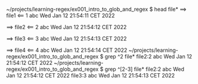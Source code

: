 ~/projects/learning-regex/ex001_intro_to_glob_and_regex $ head file*
==> file1 <==
1 abc Wed Jan 12 21:54:11 CET 2022

==> file2 <==
2 abc Wed Jan 12 21:54:12 CET 2022

==> file3 <==
3 abc Wed Jan 12 21:54:13 CET 2022

==> file4 <==
4 abc Wed Jan 12 21:54:14 CET 2022
~/projects/learning-regex/ex001_intro_to_glob_and_regex $ grep ^2  file*
file2:2 abc Wed Jan 12 21:54:12 CET 2022
~/projects/learning-regex/ex001_intro_to_glob_and_regex $ grep ^[2-3]  file*
file2:2 abc Wed Jan 12 21:54:12 CET 2022
file3:3 abc Wed Jan 12 21:54:13 CET 2022
